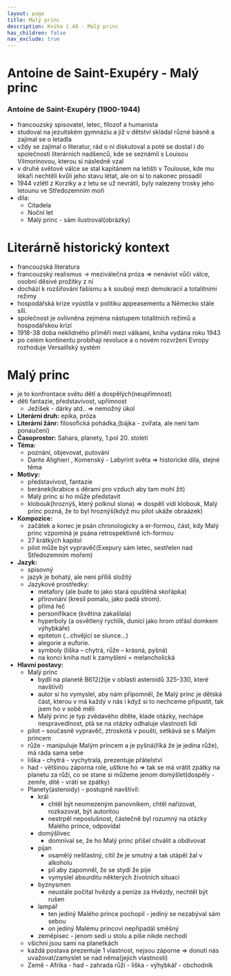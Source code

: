 ```yaml
---
layout: page
title: Malý princ
description: Kniha č.48 - Malý princ
has_children: false
nav_exclude: true
---
```

# Antoine de Saint-Exupéry - Malý princ

### Antoine de Saint-Exupéry (1900-1944)
- francouzský spisovatel, letec, filozof a humanista
- studoval na jezuitském gymnáziu a již v dětství skládal různé básně a zajímal se o letadla
- vždy se zajímal o literatur, rád o ní diskutoval a poté se dostal i do společnosti literárních nadšenců, kde se seznámil s Louisou Vilmorinovou, kterou si následně vzal
- v druhé světové válce se stal kapitánem na letišti v Toulouse, kde mu lékaři nechtěli kvůli jeho stavu létat, ale on si to nakonec prosadil
- 1944 vzlétl z Korziky a z letu se už nevrátil, byly nalezeny trosky jeho letounu ve Středozemním moři
- díla:
    - Citadela
    - Noční let
    - Malý princ - sám ilustroval(obrázky)
# Literárně historický kontext
- francouzská literatura
- francouzský realismus -> meziválečná próza => nenávist vůči válce, osobní děsivé prožitky z ní
- dochází k rozšiřování fašismu a k souboji mezi demokracií a totalitními režimy
- hospodářská krize vyústila v politiku appeasementu a Německo stále sílí.
- společnost je ovlivněna zejména nástupem totalitních režimů a hospodářskou krizí
- 1918-38 doba neklidného příměří mezi válkami, kniha vydána roku 1943
- po celém kontinentu probíhají revoluce a o novém rozvržení Evropy rozhoduje
Versaillský systém
# Malý princ
- je to konfrontace světu dětí a dospělých(neupřímnost) 
- děti fantazie, představivost, upřímnost
    - Ježíšek - dárky atd.. => nemožný úkol
- **Literární druh:** epika, próza
- **Literární žánr:** filosofická pohádka,(bájka - zvířata, ale není tam ponaučení)
- **Časoprostor:** Sahara, planety, 1.pol 20. století
- **Téma:**
    - poznání, objevovat, putování
    - Dante Alighieri , Komenský - Labyrint světa => historické díla, stejné téma
- **Motivy:**
    - představivost, fantazie
    - beránek(krabice s děrami pro vzduch aby tam mohl žit)
    - Malý princ si ho může představit
    - klobouk(hroznýš, který polknul slona) => dospělí vidí klobouk, Malý princ pozná, že to byl hroznýš(když mu pilot ukáže obraázek)
- **Kompozice:**
    - začátek a konec je psán chronologicky a er-formou, část, kdy Malý princ vzpomíná je
    psána retrospektivně ich-formou
    - 27 krátkých kapitol
    - pilot může být vypravěč(Exepury sám letec, sestřelen nad Středozemním mořem)
- **Jazyk:** 
    - spisovný
    - jazyk je bohatý, ale není příliš složitý
    - Jazykové prostředky:
        - metafory (ale bude to jako stará opuštěná skořápka)
        - přirovnání (kresil pomalu, jako padá strom).
        - přímá řeč
        - personifikace (květina zakašlala)
        - hyperboly (a osvětlený rychlík, dunící jako hrom otřásl domkem výhybkáře)
        - epiteton (…chvějící se slunce…)
        - alegorie a euforie.
        - symboly (liška – chytrá, růže – krásná, pyšná)
        - na konci kniha nutí k zamyšlení = melancholická
- **Hlavní postavy:**
    - Malý princ
        - bydlí na planetě B612(žije v oblasti asteroidů 325-330, které navštívil)
        - autor si ho vymyslel, aby nám připomněl, že Malý princ je dětská část, kterou v má každý v nás i když si to nechceme připustit, tak jsem ho v sobě měli
        - Malý princ je typ zvědavého dítěte, klade otázky, nechápe nespravedlnost, ptá se na otázky odhaluje vlastnosti lidí
    - pilot – současně vypravěč, ztroskotá v poušti, setkává se s Malým princem
    - růže - manipuluje Malým princem a je pyšná(říká že je jedina růže), má ráda sama sebe
    - liška - chytrá - vychytralá, prezentuje přátelství
    - had - většinou záporna role, uštkne ho => tak se má vrátit zpátky na planetu za růží, co se stane si můžeme jenom domýšlet(dospěly - zemře, dítě - vrátí se zpátky)   
    - Planety(asteroidy) - postupně navštívil:
        - král 
            - chtěl být neomezeným panovníkem, chtěl nařizovat, rozkazovat, být autoritou
            - nestrpěl neposlušnost, částečně byl rozumný na otázky Malého prince, odpovídal
        - domýšlivec
            - domníval se, že ho Malý princ přišel chválit a obdivovat
        - pijan
            - osamělý nešťastný, cítil že je smutný a tak utápěl žal v alkoholu
            - pil aby zapomněl, že se stydí že pije 
            - vymyslel absurditu některých životních situací
        - byznysmen
            - neustále počítal hvězdy a peníze za Hvězdy, nechtěl být rušen
        - lampář
            - ten jediný Malého prince pochopil - jediný se nezabýval sám sebou
            - on jediný Malému princovi nepřipadál směšný
        - zeměpisec - jenom sedí u stolu a píše nikde nechodí
    - všichní jsou sami na planetkách
    - každá postava prezentuje 1 vlastnost, nejsou záporne => donutí nás uvažovat/zamyslet se nad něma(jejich vlastnosti)
    - Země - Afrika - had - zahrada růží - liška - výhybkář - obchodník